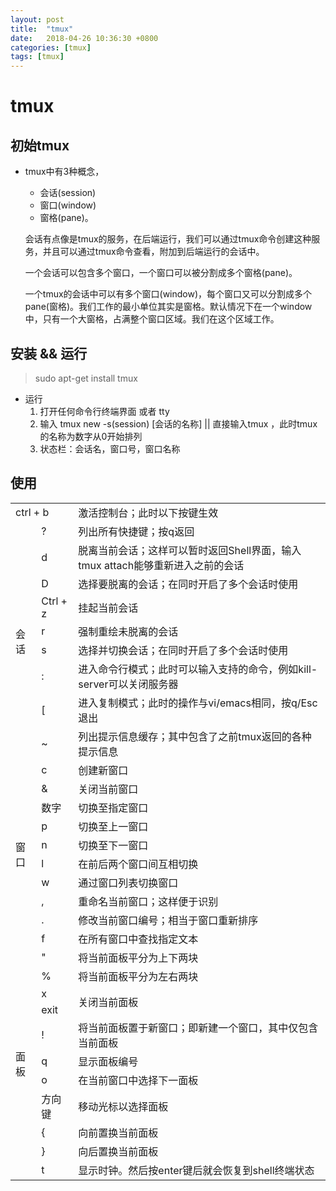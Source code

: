 ```yaml
---
layout: post
title:  "tmux"
date:   2018-04-26 10:36:30 +0800
categories: [tmux]
tags: [tmux]
---
```


# tmux
## 初始tmux
* tmux中有3种概念，
    * 会话(session)
    * 窗口(window)
    * 窗格(pane)。

    会话有点像是tmux的服务，在后端运行，我们可以通过tmux命令创建这种服务，并且可以通过tmux命令查看，附加到后端运行的会话中。

    一个会话可以包含多个窗口，一个窗口可以被分割成多个窗格(pane)。

    一个tmux的会话中可以有多个窗口(window)，每个窗口又可以分割成多个pane(窗格)。我们工作的最小单位其实是窗格。默认情况下在一个window中，只有一个大窗格，占满整个窗口区域。我们在这个区域工作。

## 安装 && 运行
> sudo apt-get install tmux

* 运行
    1. 打开任何命令行终端界面 或者 tty 
    1. 输入 tmux new -s(session) [会话的名称] \|\| 直接输入tmux ，此时tmux的名称为数字从0开始排列
    1. 状态栏：会话名，窗口号，窗口名称

## 使用
<table>
    <tr>
        <td colspan="2">ctrl + b</td>
        <td>激活控制台；此时以下按键生效 </td>
    </tr>
    <tr>
        <td rowspan="9">会话</td>
        <td>?</td>
        <td>列出所有快捷键；按q返回</td>
    </tr>
    <tr>
        <td>d</td>
        <td>脱离当前会话；这样可以暂时返回Shell界面，输入tmux attach能够重新进入之前的会话</td>
    </tr>
    <tr>
        <td>D</td>
        <td>选择要脱离的会话；在同时开启了多个会话时使用</td>
    </tr>
    <tr>
        <td>Ctrl + z</td>
        <td>挂起当前会话</td>
    </tr>
    <tr>
        <td>r</td>
        <td>强制重绘未脱离的会话</td>
    </tr>
    <tr>
        <td>s</td>
        <td>选择并切换会话；在同时开启了多个会话时使用</td>
    </tr>
    <tr>
        <td>:</td>
        <td>进入命令行模式；此时可以输入支持的命令，例如kill-server可以关闭服务器</td>
    </tr>
    <tr>
        <td>[</td>
        <td>进入复制模式；此时的操作与vi/emacs相同，按q/Esc退出</td>
    </tr>
    <tr>
        <td>~</td>
        <td>列出提示信息缓存；其中包含了之前tmux返回的各种提示信息</td>
    </tr>
    <tr>
        <td rowspan="10">窗口</td>
        <td>c</td>
        <td>创建新窗口</td>
    </tr>
    <tr>
        <td>&</td>
        <td>关闭当前窗口</td>
    </tr>
    <tr>
        <td>数字</td>
        <td>切换至指定窗口</td>
    </tr>
    <tr>
        <td>p</td>
        <td>切换至上一窗口</td>
    </tr>
    <tr>
        <td>n</td>
        <td>切换至下一窗口</td>
    </tr>
    <tr>
        <td>l</td>
        <td>在前后两个窗口间互相切换</td>
    </tr>
    <tr>
        <td>w</td>
        <td>通过窗口列表切换窗口</td>
    </tr>
    <tr>
        <td>,</td>
        <td>重命名当前窗口；这样便于识别</td>
    </tr>
    <tr>
        <td>.</td>
        <td>修改当前窗口编号；相当于窗口重新排序</td>
    </tr>
    <tr>
        <td>f</td>
        <td>在所有窗口中查找指定文本</td>
    </tr>
    <tr>
        <td rowspan="14">面板</td>
        <td>"</td>
        <td>将当前面板平分为上下两块</td>
    </tr>
    <tr>
        <td>%</td>
        <td>将当前面板平分为左右两块</td>
    </tr>
    <tr>
        <td>x</td>
        <td rowspan="2">关闭当前面板</td>
    </tr>
    <tr>
        <td>exit</td>
    </tr>
    <tr>
        <td>!</td>
        <td>将当前面板置于新窗口；即新建一个窗口，其中仅包含当前面板</td>
    </tr>
    <tr>
        <td>q</td>
        <td>显示面板编号</td>
    </tr>
    <tr>
        <td>o</td>
        <td>在当前窗口中选择下一面板</td>
    </tr>
    <tr>
        <td>方向键</td>
        <td>移动光标以选择面板</td>
    </tr>
    <tr>
        <td>{</td>
        <td>向前置换当前面板</td>
    </tr>
    <tr>
        <td>}</td>
        <td>向后置换当前面板</td>
    </tr>
    <tr>
        <td>t</td>
        <td>显示时钟。然后按enter键后就会恢复到shell终端状态</td>
    </tr>
</table>













